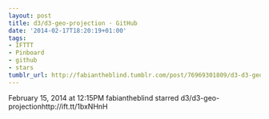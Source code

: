 ```yaml
---
layout: post
title: d3/d3-geo-projection · GitHub
date: '2014-02-17T18:20:19+01:00'
tags:
- IFTTT
- Pinboard
- github
- stars
tumblr_url: http://fabiantheblind.tumblr.com/post/76969301809/d3-d3-geo-projection-github
---
```

February 15, 2014 at 12:15PM
fabiantheblind starred d3/d3-geo-projectionhttp://ift.tt/1bxNHnH
